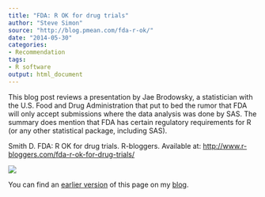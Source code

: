 ```yaml
---
title: "FDA: R OK for drug trials"
author: "Steve Simon"
source: "http://blog.pmean.com/fda-r-ok/"
date: "2014-05-30"
categories:
- Recommendation
tags:
- R software
output: html_document
---
```


This blog post reviews a presentation by Jae Brodowsky, a statistician
with the U.S. Food and Drug Administration that put to bed the rumor
that FDA will only accept submissions where the data analysis was done
by SAS. The summary does mention that FDA has certain regulatory
requirements for R (or any other statistical package, including
SAS).

<!---More--->

Smith D. FDA: R OK for drug trials. R-bloggers. Available at:
<http://www.r-bloggers.com/fda-r-ok-for-drug-trials/>

![](http://www.pmean.com/new-images/14/fda-r-ok01.png)

You can find an [earlier version][sim1] of this page on my [blog][sim2].

[sim1]: http://blog.pmean.com/fda-r-ok/
[sim2]: http://blog.pmean.com